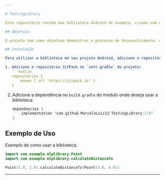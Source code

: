 ```yaml
---

# TestingLibrary

Este repositório contém uma biblioteca Android de exemplo, criada com o objetivo de estudar e praticar a criação e publicação de bibliotecas em repositórios como o JitPack.

## Objetivo

O projeto tem como objetivo demonstrar o processo de desenvolvimento, configuração e publicação de bibliotecas Android, e é uma referência para quem deseja entender o fluxo de criação de uma biblioteca compartilhável via JitPack.

## Instalação

Para utilizar a biblioteca em seu projeto Android, adicione o repositório JitPack e a dependência no arquivo `build.gradle` do seu projeto:

1. Adicione o repositório JitPack no `sett.gradle` do projeto:
   ```kotlin
   repositories {
       maven { url 'https://jitpack.io' }
   }
   ```

2. Adicione a dependência no `build.gradle` do módulo onde deseja usar a biblioteca:
   ```kotlin
   dependencies {
       implementation 'com.github.MarceloLuiz12:TestingLibrary:1:0'
   }
   ```

## Exemplo de Uso

Exemplo de como usar a biblioteca:

```kotlin
import com.example.mlplibrary.Point
import com.example.mlplibrary.calculateDistanceTo

Point(1.0, 2.0).calculateDistanceTo(Point(3.0, 4.0))
```

---
```

